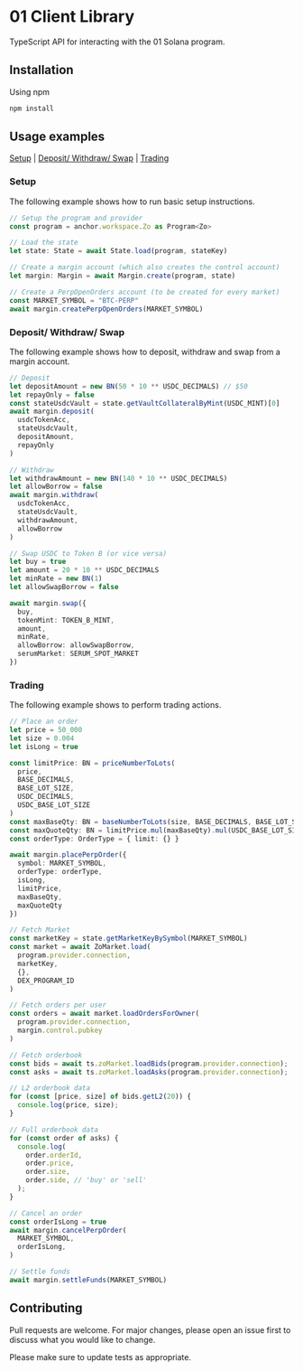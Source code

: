 # 01 Client Library

TypeScript API for interacting with the 01 Solana program.

## Installation

Using npm

```bash
npm install
```

## Usage examples

[Setup](#setup) | [Deposit/ Withdraw/ Swap](#deposit) | [Trading](#trading)

### <a name="setup"></a> Setup
The following example shows how to run basic setup instructions.
```typescript
// Setup the program and provider
const program = anchor.workspace.Zo as Program<Zo>

// Load the state
let state: State = await State.load(program, stateKey)

// Create a margin account (which also creates the control account)
let margin: Margin = await Margin.create(program, state)

// Create a PerpOpenOrders account (to be created for every market)
const MARKET_SYMBOL = "BTC-PERP"
await margin.createPerpOpenOrders(MARKET_SYMBOL)
```

### <a name="deposit"></a> Deposit/ Withdraw/ Swap
The following example shows how to deposit, withdraw and swap from a margin account.
```typescript
// Deposit
let depositAmount = new BN(50 * 10 ** USDC_DECIMALS) // $50
let repayOnly = false
const stateUsdcVault = state.getVaultCollateralByMint(USDC_MINT)[0]
await margin.deposit(
  usdcTokenAcc,
  stateUsdcVault,
  depositAmount,
  repayOnly
)

// Withdraw
let withdrawAmount = new BN(140 * 10 ** USDC_DECIMALS)
let allowBorrow = false
await margin.withdraw(
  usdcTokenAcc,
  stateUsdcVault,
  withdrawAmount,
  allowBorrow
)

// Swap USDC to Token B (or vice versa)
let buy = true
let amount = 20 * 10 ** USDC_DECIMALS
let minRate = new BN(1)
let allowSwapBorrow = false

await margin.swap({
  buy,
  tokenMint: TOKEN_B_MINT,
  amount,
  minRate,
  allowBorrow: allowSwapBorrow,
  serumMarket: SERUM_SPOT_MARKET
})
```
### <a name="trading"></a> Trading 
The following example shows to perform trading actions.
```typescript
// Place an order
let price = 50_000
let size = 0.004
let isLong = true

const limitPrice: BN = priceNumberToLots(
  price,
  BASE_DECIMALS,
  BASE_LOT_SIZE,
  USDC_DECIMALS,
  USDC_BASE_LOT_SIZE
)
const maxBaseQty: BN = baseNumberToLots(size, BASE_DECIMALS, BASE_LOT_SIZE)
const maxQuoteQty: BN = limitPrice.mul(maxBaseQty).mul(USDC_BASE_LOT_SIZE)
const orderType: OrderType = { limit: {} }

await margin.placePerpOrder({
  symbol: MARKET_SYMBOL,
  orderType: orderType,
  isLong,
  limitPrice,
  maxBaseQty,
  maxQuoteQty 
})

// Fetch Market
const marketKey = state.getMarketKeyBySymbol(MARKET_SYMBOL)
const market = await ZoMarket.load(
  program.provider.connection,
  marketKey,
  {},
  DEX_PROGRAM_ID
)

// Fetch orders per user
const orders = await market.loadOrdersForOwner(
  program.provider.connection,
  margin.control.pubkey
)

// Fetch orderbook
const bids = await ts.zoMarket.loadBids(program.provider.connection);
const asks = await ts.zoMarket.loadAsks(program.provider.connection);

// L2 orderbook data
for (const [price, size] of bids.getL2(20)) {
  console.log(price, size);
}

// Full orderbook data
for (const order of asks) {
  console.log(
    order.orderId,
    order.price,
    order.size,
    order.side, // 'buy' or 'sell'
  );
}

// Cancel an order 
const orderIsLong = true
await margin.cancelPerpOrder(
  MARKET_SYMBOL,
  orderIsLong,
)

// Settle funds
await margin.settleFunds(MARKET_SYMBOL)
```

## Contributing

Pull requests are welcome. For major changes, please open an issue first to discuss what you would like to change.

Please make sure to update tests as appropriate.
